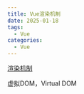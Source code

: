 ```yaml
---
title: Vue渲染机制
date: 2025-01-18
tags:
  - Vue
categories:
  - Vue
---
```

[渲染机制](https://cn.vuejs.org/guide/extras/rendering-mechanism)

虚拟DOM，Virtual DOM
